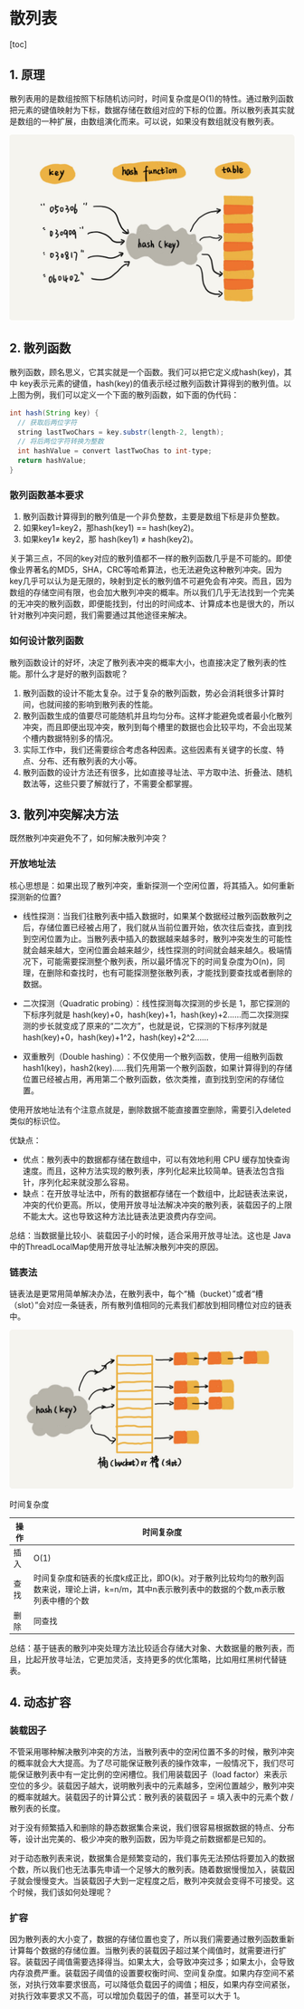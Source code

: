 # 散列表

[toc]

## 1. 原理

散列表用的是数组按照下标随机访问时，时间复杂度是O(1)的特性。通过散列函数把元素的键值映射为下标，数据存储在数组对应的下标的位置。所以散列表其实就是数组的一种扩展，由数组演化而来。可以说，如果没有数组就没有散列表。

![hash-table](../pics/hash-table.png)

## 2. 散列函数

散列函数，顾名思义，它其实就是一个函数。我们可以把它定义成hash(key)，其中 key表示元素的键值，hash(key)的值表示经过散列函数计算得到的散列值。以上图为例，我们可以定义一个下面的散列函数，如下面的伪代码：

```java
int hash(String key) {
  // 获取后两位字符
  string lastTwoChars = key.substr(length-2, length);
  // 将后两位字符转换为整数
  int hashValue = convert lastTwoChas to int-type;
  return hashValue;
}
```

### 散列函数基本要求

1. 散列函数计算得到的散列值是一个非负整数，主要是数组下标是非负整数。
2. 如果key1=key2，那hash(key1) == hash(key2)。
3. 如果key1≠ key2，那 hash(key1) ≠  hash(key2)。

关于第三点，不同的key对应的散列值都不一样的散列函数几乎是不可能的。即使像业界著名的MD5，SHA，CRC等哈希算法，也无法避免这种散列冲突。因为key几乎可以认为是无限的，映射到定长的散列值不可避免会有冲突。而且，因为数组的存储空间有限，也会加大散列冲突的概率。所以我们几乎无法找到一个完美的无冲突的散列函数，即便能找到，付出的时间成本、计算成本也是很大的，所以针对散列冲突问题，我们需要通过其他途径来解决。

### 如何设计散列函数

散列函数设计的好坏，决定了散列表冲突的概率大小，也直接决定了散列表的性能。那什么才是好的散列函数呢？

1. 散列函数的设计不能太复杂。过于复杂的散列函数，势必会消耗很多计算时间，也就间接的影响到散列表的性能。
2. 散列函数生成的值要尽可能随机并且均匀分布。这样才能避免或者最小化散列冲突，而且即便出现冲突，散列到每个槽里的数据也会比较平均，不会出现某个槽内数据特别多的情况。
3. 实际工作中，我们还需要综合考虑各种因素。这些因素有关键字的长度、特点、分布、还有散列表的大小等。
4. 散列函数的设计方法还有很多，比如直接寻址法、平方取中法、折叠法、随机数法等，这些只要了解就行了，不需要全都掌握。

## 3. 散列冲突解决方法

既然散列冲突避免不了，如何解决散列冲突？

### 开放地址法

核心思想是：如果出现了散列冲突，重新探测一个空闲位置，将其插入。如何重新探测新的位置?
* 线性探测：当我们往散列表中插入数据时，如果某个数据经过散列函数散列之后，存储位置已经被占用了，我们就从当前位置开始，依次往后查找，直到找到空闲位置为止。当散列表中插入的数据越来越多时，散列冲突发生的可能性就会越来越大，空闲位置会越来越少，线性探测的时间就会越来越久。极端情况下，可能需要探测整个散列表，所以最坏情况下的时间复杂度为O(n)，同理，在删除和查找时，也有可能探测整张散列表，才能找到要查找或者删除的数据。

* 二次探测（Quadratic probing）：线性探测每次探测的步长是 1，那它探测的下标序列就是 hash(key)+0，hash(key)+1，hash(key)+2……而二次探测探测的步长就变成了原来的“二次方”，也就是说，它探测的下标序列就是 hash(key)+0，hash(key)+1^2，hash(key)+2^2……

* 双重散列（Double hashing）：不仅使用一个散列函数，使用一组散列函数hash1(key)，hash2(key)......我们先用第一个散列函数，如果计算得到的存储位置已经被占用，再用第二个散列函数，依次类推，直到找到空闲的存储位置。

使用开放地址法有个注意点就是，删除数据不能直接置空删除，需要引入deleted类似的标识位。

优缺点：

* 优点：散列表中的数据都存储在数组中，可以有效地利用 CPU 缓存加快查询速度。而且，这种方法实现的散列表，序列化起来比较简单。链表法包含指针，序列化起来就没那么容易。
* 缺点：在开放寻址法中，所有的数据都存储在一个数组中，比起链表法来说，冲突的代价更高。所以，使用开放寻址法解决冲突的散列表，装载因子的上限不能太大。这也导致这种方法比链表法更浪费内存空间。

总结：当数据量比较小、装载因子小的时候，适合采用开放寻址法。这也是 Java 中的ThreadLocalMap使用开放寻址法解决散列冲突的原因。

### 链表法

链表法是更常用简单解决办法，在散列表中，每个“桶（bucket）”或者“槽（slot）”会对应一条链表，所有散列值相同的元素我们都放到相同槽位对应的链表中。

![hash-table-link](../pics/hash-table-link.png)

时间复杂度

| 操                       作 | 时间复杂度                                                   |
| --------------------------- | ------------------------------------------------------------ |
| 插入                        | O(1)                                                         |
| 查找                        | 时间复杂度和链表的长度k成正比，即O(k)。对于散列比较均匀的散列函数来说，理论上讲，k=n/m，其中n表示散列表中的数据的个数,m表示散列表中槽的个数 |
| 删除                        | 同查找                                                       |

总结：基于链表的散列冲突处理方法比较适合存储大对象、大数据量的散列表，而且，比起开放寻址法，它更加灵活，支持更多的优化策略，比如用红黑树代替链表。

## 4. 动态扩容

### 装载因子

不管采用哪种解决散列冲突的方法，当散列表中的空闲位置不多的时候，散列冲突的概率就会大大提高。为了尽可能保证散列表的操作效率，一般情况下，我们尽可能保证散列表中有一定比例的空闲槽位。我们用装载因子（load factor）来表示空位的多少。装载因子越大，说明散列表中的元素越多，空闲位置越少，散列冲突的概率就越大。装载因子的计算公式：散列表的装载因子 = 填入表中的元素个数 / 散列表的长度。

对于没有频繁插入和删除的静态数据集合来说，我们很容易根据数据的特点、分布等，设计出完美的、极少冲突的散列函数，因为毕竟之前数据都是已知的。

对于动态散列表来说，数据集合是频繁变动的，我们事先无法预估将要加入的数据个数，所以我们也无法事先申请一个足够大的散列表。随着数据慢慢加入，装载因子就会慢慢变大。当装载因子大到一定程度之后，散列冲突就会变得不可接受。这个时候，我们该如何处理呢？

### 扩容

因为散列表的大小变了，数据的存储位置也变了，所以我们需要通过散列函数重新计算每个数据的存储位置。当散列表的装载因子超过某个阈值时，就需要进行扩容。装载因子阈值需要选择得当。如果太大，会导致冲突过多；如果太小，会导致内存浪费严重。装载因子阈值的设置要权衡时间、空间复杂度。如果内存空间不紧张，对执行效率要求很高，可以降低负载因子的阈值；相反，如果内存空间紧张，对执行效率要求又不高，可以增加负载因子的值，甚至可以大于 1。